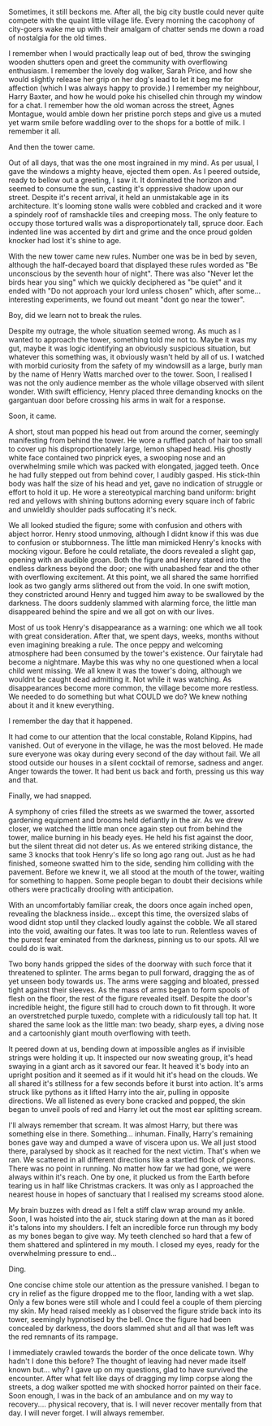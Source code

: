 Sometimes, it still beckons me. After all, the big city bustle could never quite compete with the quaint little village life. Every morning the cacophony of city-goers wake me up with their amalgam of chatter sends me down a road of nostalgia for the old times. 

I remember when I would practically leap out of bed, throw the swinging wooden shutters open and greet the community with overflowing enthusiasm. I remember the lovely dog walker, Sarah Price, and how she would slightly release her grip on her dog's lead to let it beg me for affection (which I was always happy to provide.) I remember my neighbour, Harry Baxter, and how he would poke his chiselled chin through my window for a chat. I remember how the old woman across the street, Agnes Montague, would amble down her pristine porch steps and give us a muted yet warm smile before waddling over to the shops for a bottle of milk. I remember it all.

And then the tower came.

Out of all days, that was the one most ingrained in my mind. As per usual, I gave the windows a mighty heave, ejected them open. As I peered outside, ready to bellow out a greeting, I saw it. It dominated the horizon and seemed to consume the sun, casting it's oppressive shadow upon our street. Despite it's recent arrival, it held an unmistakable age in its architecture. It's looming stone walls were cobbled and cracked and it wore a spindely roof of ramshackle tiles and creeping moss. The only feature to occupy those tortured walls was a disproportionately tall, spruce door. Each indented line was accented by dirt and grime and the once proud golden knocker had lost it's shine to age.

With the new tower came new rules. Number one was be in bed by seven, although the half-decayed board that displayed these rules worded as "Be unconscious by the seventh hour of night". There was also "Never let the birds hear you sing" which we quickly deciphered as "be quiet" and it ended with "Do not approach your lord unless chosen" which, after some... interesting experiments, we found out meant "dont go near the tower".

Boy, did we learn not to break the rules.

Despite my outrage, the whole situation seemed wrong. As much as I wanted to approach the tower, something told me not to. Maybe it was my gut, maybe it was logic identifying an obviously suspicious situation,  but whatever this something was, it obviously wasn't held by all of us. I watched with morbid curiosity from the safety of my windowsill as a large, burly man by the name of Henry Watts marched over to the tower. Soon, I realised I was not the only audience member as the whole village observed with silent wonder. With swift efficiency, Henry placed three demanding knocks on the gargantuan door before crossing his arms in wait for a response. 

Soon, it came.

A short, stout man popped his head out from around the corner, seemingly manifesting from behind the tower. He wore a ruffled patch of hair too small to cover up his disproportionately large, lemon shaped head. His ghostly white face contained two pinprick eyes, a swooping nose and an overwhelming smile which was packed with elongated, jagged teeth. Once he had fully stepped out from behind cover, I audibly gasped. His stick-thin body was half the size of his head and yet, gave no indication of struggle or effort to hold it up. He wore a stereotypical marching band uniform: bright red and yellows with shining buttons adorning every square inch of fabric and unwieldly shoulder pads suffocating it's neck.

We all looked studied the figure; some with confusion and others with abject horror. Henry stood unmoving, although I didnt know if this was due to confusion or stubbornness. The little man mimicked Henry's knocks with mocking vigour. Before he could retaliate, the doors revealed a slight gap, opening with an audible groan. Both the figure and Henry stared into the endless darkness beyond the door; one with unabashed fear and the other with overflowing excitement. At this point, we all shared the same horrified look as two gangly arms slithered out from the void. In one swift motion, they constricted around Henry and tugged him away to be swallowed by the darkness. The doors suddenly slammed with alarming force, the little man disappeared behind the spire and we all got on with our lives. 

Most of us took Henry's disappearance as a warning: one which we all took with great consideration. After that, we spent days, weeks, months without even imagining breaking a rule. The once peppy and welcoming atmosphere had been consumed by the tower's existence. Our fairytale had become a nightmare. Maybe this was why no one questioned when a local child went missing. We all knew it was the tower's doing, although we wouldnt be caught dead admitting it. Not while it was watching. As disappearances become more common, the village become more restless. We needed to do something but what COULD we do? We knew nothing about it and it knew everything. 

I remember the day that it happened.

It had come to our attention that the local constable, Roland Kippins, had vanished. Out of everyone in the village, he was the most beloved. He made sure everyone was okay during every second of the day without fail. We all stood outside our houses in a silent cocktail of remorse, sadness and anger. Anger towards the tower. It had bent us back and forth, pressing us this way and that.

Finally, we had snapped.

A symphony of cries filled the streets as we swarmed the tower, assorted gardening equipment and brooms held defiantly in the air. As we drew closer, we watched the little man once again step out from behind the tower, malice burning in his beady eyes. He held his fist against the door, but the silent threat did not deter us. As we entered striking distance, the same 3 knocks that took Henry's life so long ago rang out. Just as he had finished, someone swatted him to the side, sending him colliding with the pavement. Before we knew it, we all stood at the mouth of the tower, waiting for something to happen. Some people began to doubt their decisions while others were practically drooling with anticipation.

With an uncomfortably familiar creak, the doors once again inched open, revealing the blackness inside... except this time, the oversized slabs of wood didnt stop until they clacked loudly against the cobble. We all stared into the void, awaiting our fates. It was too late to run. Relentless waves of the purest fear eminated from the darkness, pinning us to our spots. All we could do is wait.

Two bony hands gripped the sides of the doorway with such force that it threatened to splinter. The arms began to pull forward, dragging the as of yet unseen body towards us. The arms were sagging and bloated, pressed tight against their sleeves. As the mass of arms began to form spools of flesh on the floor, the rest of the figure revealed itself. Despite the door's incredible height, the figure still had to crouch down to fit through. It wore an overstretched purple tuxedo, complete with a ridiculously tall top hat. It shared the same look as the little man: two beady, sharp eyes, a diving nose and a cartoonishly giant mouth overflowing with teeth. 

It peered down at us, bending down at impossible angles as if invisible strings were holding it up. It inspected our now sweating group, it's head swaying in a giant arch as it savored our fear. It heaved it's body into an upright position and it seemed as if it would hit it's head on the clouds. We all shared it's stillness for a few seconds before it burst into action. It's arms struck like pythons as it lifted Harry into the air, pulling in opposite directions. We all listened as every bone cracked and popped, the skin began to unveil pools of red and Harry let out the most ear splitting scream.

I'll always remember that scream. It was almost Harry, but there was something else in there. Something... inhuman. Finally, Harry's remaining bones gave way and dumped a wave of viscera upon us. We all just stood there, paralysed by shock as it reached for the next victim. That's when we ran. We scattered in all different directions like a startled flock of pigeons. There was no point in running. No matter how far we had gone, we were always within it's reach. One by one, it plucked us from the Earth before tearing us in half like Christmas crackers. It was only as I approached the nearest house in hopes of sanctuary that I realised my screams stood alone.

My brain buzzes with dread as I felt a stiff claw wrap around my ankle. Soon, I was hoisted into the air, stuck staring down at the man as it bored it's talons into my shoulders. I felt an incredible force run through my body as my bones began to give way. My teeth clenched so hard that a few of them shattered and splintered in my mouth. I closed my eyes, ready for the overwhelming pressure to end...

Ding.

One concise chime stole our attention as the pressure vanished. I began to cry in relief as the figure dropped me to the floor, landing with a wet slap. Only a few bones were still whole and I could feel a couple of them piercing my skin. My head raised meekly as I observed the figure stride back into its tower, seemingly hypnotised by the bell. Once the figure had been concealed by darkness, the doors slammed shut and all that was left was the red remnants of its rampage.

I immediately crawled towards the border of the once delicate town. Why hadn't I done this before? The thought of leaving had never made itself known but... why? I gave up on my questions, glad to have survived the encounter. After what felt like days of dragging my limp corpse along the streets, a dog walker spotted me with shocked horror painted on their face. Soon enough, I was in the back of an ambulance and on my way to recovery.... physical recovery, that is. I will never recover mentally from that day. I will never forget. I will always remember.